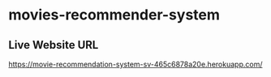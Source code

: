 # movies-recommender-system

## Live Website URL

https://movie-recommendation-system-sv-465c6878a20e.herokuapp.com/
